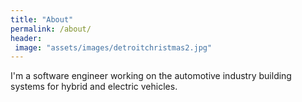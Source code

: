 ```yaml
---
title: "About"
permalink: /about/
header:
 image: "assets/images/detroitchristmas2.jpg"
---
```


I'm a software engineer working on the automotive industry building systems for hybrid and electric vehicles.  
